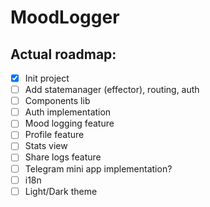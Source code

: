 # MoodLogger

## Actual roadmap:

- [x] Init project
- [ ] Add statemanager (effector), routing, auth
- [ ] Components lib
- [ ] Auth implementation
- [ ] Mood logging feature
- [ ] Profile feature
- [ ] Stats view
- [ ] Share logs feature
- [ ] Telegram mini app implementation?
- [ ] i18n
- [ ] Light/Dark theme
